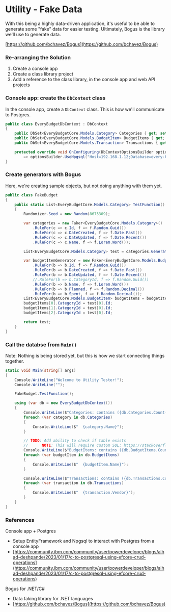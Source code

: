 # Utility - Fake Data

With this being a highly data-driven application, it's useful to be able to 
generate some "fake" data for easier testing. Ultimately, Bogus is the library we'll use to generate data.

[https://github.com/bchavez/Bogus](https://github.com/bchavez/Bogus)


### Re-arranging the Solution

1. Create a console app
2. Create a class library project
3. Add a reference to the class library, in the console app and web API projects

### Console app: create the `DbContext` class

In the console app, create a `DbContext` class. This is how we'll communicate 
to Postgres.

```csharp
public class EveryBudgetDbContext : DbContext
{
    public DbSet<EveryBudgetCore.Models.Category> Categories { get; set; }
    public DbSet<EveryBudgetCore.Models.BudgetItem> BudgetItems { get; set; }
    public DbSet<EveryBudgetCore.Models.Transaction> Transactions { get; set; }

    protected override void OnConfiguring(DbContextOptionsBuilder optionsBuilder)
        => optionsBuilder.UseNpgsql("Host=192.168.1.12;Database=every-budget;Username=testuser;Password=password1");
}
```

### Create generators with Bogus

Here, we're creating sample objects, but not doing anything with them yet.

```csharp
public class FakeBudget
{
    public static List<EveryBudgetCore.Models.Category> TestFunction()
    {
        Randomizer.Seed = new Random(8675309);

        var categories = new Faker<EveryBudgetCore.Models.Category>()
            .RuleFor(c => c.Id, f => f.Random.Guid())
            .RuleFor(c => c.DateCreated, f => f.Date.Past())
            .RuleFor(c => c.DateUpdated, f => f.Date.Recent())
            .RuleFor(c => c.Name, f => f.Lorem.Word());

        List<EveryBudgetCore.Models.Category> test = categories.Generate(1);

        var budgetItemGenerator = new Faker<EveryBudgetCore.Models.BudgetItem>()
            .RuleFor(b => b.Id, f => f.Random.Guid())
            .RuleFor(b => b.DateCreated, f => f.Date.Past())
            .RuleFor(b => b.DateUpdated, f => f.Date.Recent())
            //.RuleFor(b => b.CategoryId, f => f.Random.Guid())
            .RuleFor(b => b.Name, f => f.Lorem.Word())
            .RuleFor(b => b.Planned, f => f.Random.Decimal())
            .RuleFor(b => b.Spent, f => f.Random.Decimal());
        List<EveryBudgetCore.Models.BudgetItem> budgetItems = budgetItemGenerator.Generate(3);
        budgetItems[0].CategoryId = test[0].Id;
        budgetItems[1].CategoryId = test[0].Id;
        budgetItems[2].CategoryId = test[0].Id;

        return test;
    }
}
```

### Call the databse from `Main()`

Note: Nothing is being stored yet, but this is how we start connecting things together.

```csharp
static void Main(string[] args)
{
    Console.WriteLine("Welcome to Utility Tester!");
    Console.WriteLine("");

    FakeBudget.TestFunction();

    using (var db = new EveryBudgetDbContext())
    {
        Console.WriteLine($"Categories: contains ({db.Categories.Count()})");
        foreach (var category in db.Categories)
        {
            Console.WriteLine($"  {category.Name}");
        }

        // TODO: Add ability to check if table exists
        //      NOTE: This will require custom SQL: https://stackoverflow.com/questions/6100969/entity-framework-how-to-check-if-table-exists
        Console.WriteLine($"BudgetItems: contains ({db.BudgetItems.Count()})");
        foreach (var budgetItem in db.BudgetItems)
        {
            Console.WriteLine($"  {budgetItem.Name}");
        }

        Console.WriteLine($"Transactions: contains ({db.Transactions.Count()})");
        foreach (var transaction in db.Transactions)
        {
            Console.WriteLine($"  {transaction.Vendor}");
        }
    }
}
```


### References

Console app + Postgres
- Setup EntityFramework and Npgsql to interact with Postgres from a console app
- [https://community.ibm.com/community/user/powerdeveloper/blogs/alhad-deshpande/2023/01/17/c-to-postgresql-using-efcore-crud-operations](https://community.ibm.com/community/user/powerdeveloper/blogs/alhad-deshpande/2023/01/17/c-to-postgresql-using-efcore-crud-operations)

Bogus for .NET/C#
- Data faking library for .NET languages
- [https://github.com/bchavez/Bogus](https://github.com/bchavez/Bogus)